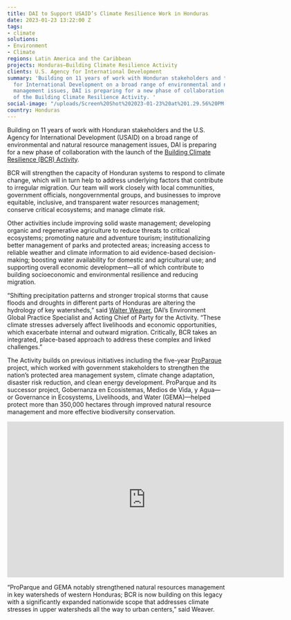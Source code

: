 ```yaml
---
title: DAI to Support USAID’s Climate Resilience Work in Honduras
date: 2023-01-23 13:22:00 Z
tags:
- climate
solutions:
- Environment
- Climate
regions: Latin America and the Caribbean
projects: Honduras—Building Climate Resilience Activity
clients: U.S. Agency for International Development
summary: 'Building on 11 years of work with Honduran stakeholders and the U.S. Agency
  for International Development on a broad range of environmental and natural resource
  management issues, DAI is preparing for a new phase of collaboration with the launch
  of the Building Climate Resilience Activity. '
social-image: "/uploads/Screen%20Shot%202023-01-23%20at%201.29.56%20PM.png"
country: Honduras
---
```


Building on 11 years of work with Honduran stakeholders and the U.S. Agency for International Development (USAID) on a broad range of environmental and natural resource management issues, DAI is preparing for a new phase of collaboration with the launch of the [Building Climate Resilience (BCR) Activity](https://www.dai.com/our-work/projects/honduras-building-climate-resilience-activity). 
 
BCR will strengthen the capacity of Honduran systems to respond to climate change, which will in turn help to address underlying factors that contribute to irregular migration. Our team will work closely with local communities, government officials, nongovernmental groups, and businesses to improve equitable, inclusive, and transparent water resources management; conserve critical ecosystems; and manage climate risk. 

Other activities include improving solid waste management; developing organic and regenerative agriculture to reduce threats to critical ecosystems; promoting nature and adventure tourism; institutionalizing better management of parks and protected areas; increasing access to reliable weather and climate information to aid evidence-based decision-making; boosting water availability for domestic and agricultural use; and supporting overall economic development—all of which contribute to building socioeconomic and environmental resilience and reducing migration.
 
“Shifting precipitation patterns and stronger tropical storms that cause floods and droughts in different parts of Honduras are altering the hydrology of key watersheds,” said [Walter Weaver](https://www.dai.com/who-we-are/our-team/walter-weaver), DAI’s Environment Global Practice Specialist and Acting Chief of Party for the Activity. “These climate stresses adversely affect livelihoods and economic opportunities, which exacerbate internal and outward migration. Critically, BCR takes an integrated, place-based approach to address these complex and linked challenges.” 
 
The Activity builds on previous initiatives including the five-year [ProParque](https://www.dai.com/our-work/projects/honduras-ProParque-GEMA) project, which worked with government stakeholders to strengthen the nation’s protected area management system, climate change adaptation, disaster risk reduction, and clean energy development. ProParque and its successor project, Gobernanza en Ecosistemas, Medios de Vida, y Agua—or Governance in Ecosystems, Livelihoods, and Water (GEMA)—helped protect more than 350,000 hectares through improved natural resource management and more effective biodiversity conservation.

<iframe src="https://player.vimeo.com/video/633022956?h=fbb606df62" width="640" height="360" frameborder="0" allow="autoplay; fullscreen; picture-in-picture" allowfullscreen></iframe> 
 
“ProParque and GEMA notably strengthened natural resources management in key watersheds of western Honduras; BCR is now building on this legacy with a significantly expanded nationwide scope that addresses climate stresses in upper watersheds all the way to urban centers,” said Weaver. 